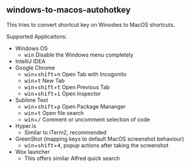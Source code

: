 ## windows-to-macos-autohotkey

This tries to convert shortcut key on Winodws to MacOS shortcuts. 

Supported Applicaitons:
 - Windows OS
   - <kbd>win</kbd> Disable the Windows menu completely
 - IntelliJ IDEA
 - Google Chrome
   - <kbd>win</kbd>+<kbd>shift</kbd>+<kbd>n</kbd> Open Tab with Incogonito
   - <kbd>win</kbd>+<kbd>t</kbd> New Tab
   - <kbd>win</kbd>+<kbd>shift</kbd>+<kbd>t</kbd> Open Previous Tab
   - <kbd>win</kbd>+<kbd>shift</kbd>+<kbd>i</kbd> Open Inspector
 - Sublime Text
   - <kbd>win</kbd>+<kbd>shift</kbd>+<kbd>p</kbd> Open Package Mananger
   - <kbd>win</kbd>+<kbd>t</kbd> Open file search
   - <kbd>win</kbd>+<kbd>/</kbd> Comment or uncomment selection of code
 - Hyper.is
   - Similar to iTerm2, recommended
 - GreenShot (mapping keys to default MacOS screenshot behaviour)
   - <kbd>win</kbd>+<kbd>shift</kbd>+<kbd>4</kbd>, popup actions after taking the screenshot
 - Wox launcher
   - This offers similar Alfred quick search
 

